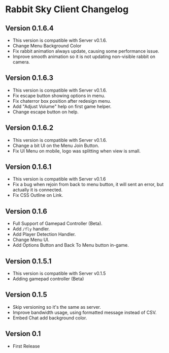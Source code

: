 # Rabbit Sky Client Changelog

## Version 0.1.6.4
- This version is compatible with Server v0.1.6.
- Change Menu Background Color
- Fix rabbit animation always update, causing some performance issue.
- Improve smooth animation so it is not updating non-visible rabbit on camera.

## Version 0.1.6.3
- This version is compatible with Server v0.1.6.
- Fix escape button showing options in menu.
- Fix chaterror box position after redesign menu.
- Add "Adjust Volume" help on first game helper.
- Change escape button on help.

## Version 0.1.6.2
- This version is compatible with Server v0.1.6.
- Change a bit UI on the Menu Join Button.
- Fix UI Menu on mobile, logo was splitting when view is small.

## Version 0.1.6.1
- This version is compatible with Server v0.1.6
- Fix a bug when rejoin from back to menu button, it will sent an error, but actually it is connected.
- Fix CSS Outline on Link.

## Version 0.1.6
- Full Support of Gamepad Controller (Beta).
- Add `/fly` handler.
- Add Player Detection Handler.
- Change Menu UI.
- Add Options Button and Back To Menu button in-game.

## Version 0.1.5.1
- This version is compatible with Server v0.1.5
- Adding gamepad controller (Beta)

## Version 0.1.5
- Skip versioning so it's the same as server.
- Improve bandwidth usage, using formatted message instead of CSV.
- Embed Chat add background color.

## Version 0.1
- First Release